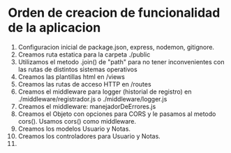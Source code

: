 # Orden de creacion de funcionalidad de la aplicacion

1. Configuracion inicial de package.json, express, nodemon, gitignore.
2. Creamos ruta estatica para la carpeta ./public
3. Utilizamos el metodo .join() de "path" para no tener inconvenientes con las rutas de distintos sistemas operativos
4. Creamos las plantillas html en /views
5. Creamos las rutas de acceso HTTP en /routes
6. Creamos el middleware para logger (historial de registro) en ./middleware/registrador.js o ./middleware/logger.js
7. Creamos el middleware: manejadorDeErrores.js
8. Creamos el Objeto con opciones para CORS y le pasamos al metodo cors(). Usamos cors() como middleware.
9. Creamos los modelos Usuario y Notas.
10. Creamos los controladores para Usuario y Notas.
11.
